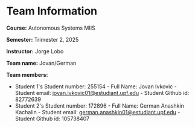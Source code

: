 # Team Information

**Course:** Autonomous Systems MIIS

**Semester:** Trimester 2, 2025

**Instructor:** Jorge Lobo

**Team name:** Jovan/German

**Team members:**

* Student 1's Student number: 255154 - Full Name: Jovan Ivkovic - Student email: jovan.ivkovic01@estudiant.upf.edu - Student Github id: 82772639
* Student 2's Student number: 172896 - Full Name: German Anashkin Kachalin - Student email: german.anashkin01@estudiant.upf.edu - Student Github id: 105738407
